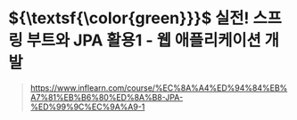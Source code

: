 # ${\textsf{\color{green}}}$ 실전! 스프링 부트와 JPA 활용1 - 웹 애플리케이션 개발
>https://www.inflearn.com/course/%EC%8A%A4%ED%94%84%EB%A7%81%EB%B6%80%ED%8A%B8-JPA-%ED%99%9C%EC%9A%A9-1
